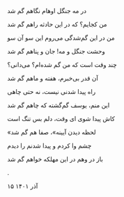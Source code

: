 <!--
.. title: گم‌شدگی
.. slug: gomshodegi
.. date: 2023-04-30 16:11:47 UTC
.. tags: غزل
.. category: 
.. link: 
.. description: 
.. type: text
-->

در مه جنگل اوهام نگاهم گم شد

من کجایم؟ که در این حادثه راهم گم شد

من در این گم‌شدگی می‌روم این سو آن سو

وحشت جنگل و مه! جان و پناهم گم شد 

چند وقت است که من گم شده‌ام؟ می‌دانی؟

آن قدر بی‌خبرم، هفته و ماهم گم شد

راه پیدا شدنی نیست، نه حتی چاهی

این منم، یوسف گم‌گشته که چاهم گم شد

کاش پیدا شوی ای وقت، دلم بس تنگ است

«لحظه دیدن آیینه»، صفا هم گم شد

چشم وا کردم و پیدا شدنم را دیدم

باز در وهم در این مهلکه خواهم گم شد

.


۱۵ آذر ۱۴۰۱
